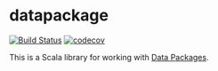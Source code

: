 # datapackage
[![Build Status](https://travis-ci.com/fthomas/datapackage.svg?branch=master)](https://travis-ci.com/fthomas/datapackage)
[![codecov](https://codecov.io/gh/fthomas/datapackage/branch/master/graph/badge.svg)](https://codecov.io/gh/fthomas/datapackage)

This is a Scala library for working with [Data Packages][data-packages].

[data-packages]: http://specs.frictionlessdata.io/data-packages/
